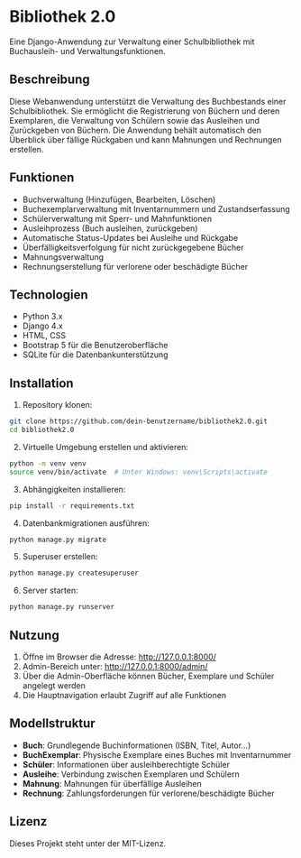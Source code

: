 # Bibliothek 2.0

Eine Django-Anwendung zur Verwaltung einer Schulbibliothek mit Buchausleih- und Verwaltungsfunktionen.

## Beschreibung

Diese Webanwendung unterstützt die Verwaltung des Buchbestands einer Schulbibliothek. Sie ermöglicht die Registrierung von Büchern und deren Exemplaren, die Verwaltung von Schülern sowie das Ausleihen und Zurückgeben von Büchern. Die Anwendung behält automatisch den Überblick über fällige Rückgaben und kann Mahnungen und Rechnungen erstellen.

## Funktionen

- Buchverwaltung (Hinzufügen, Bearbeiten, Löschen)
- Buchexemplarverwaltung mit Inventarnummern und Zustandserfassung
- Schülerverwaltung mit Sperr- und Mahnfunktionen
- Ausleihprozess (Buch ausleihen, zurückgeben)
- Automatische Status-Updates bei Ausleihe und Rückgabe
- Überfälligkeitsverfolgung für nicht zurückgegebene Bücher
- Mahnungsverwaltung
- Rechnungserstellung für verlorene oder beschädigte Bücher

## Technologien

- Python 3.x
- Django 4.x
- HTML, CSS
- Bootstrap 5 für die Benutzeroberfläche
- SQLite für die Datenbankunterstützung

## Installation

1. Repository klonen:
```bash
git clone https://github.com/dein-benutzername/bibliothek2.0.git
cd bibliothek2.0
```

2. Virtuelle Umgebung erstellen und aktivieren:
```bash
python -m venv venv
source venv/bin/activate  # Unter Windows: venv\Scripts\activate
```

3. Abhängigkeiten installieren:
```bash
pip install -r requirements.txt
```

4. Datenbankmigrationen ausführen:
```bash
python manage.py migrate
```

5. Superuser erstellen:
```bash
python manage.py createsuperuser
```

6. Server starten:
```bash
python manage.py runserver
```

## Nutzung

1. Öffne im Browser die Adresse: http://127.0.0.1:8000/
2. Admin-Bereich unter: http://127.0.0.1:8000/admin/
3. Über die Admin-Oberfläche können Bücher, Exemplare und Schüler angelegt werden
4. Die Hauptnavigation erlaubt Zugriff auf alle Funktionen

## Modellstruktur

- **Buch**: Grundlegende Buchinformationen (ISBN, Titel, Autor...)
- **BuchExemplar**: Physische Exemplare eines Buches mit Inventarnummer
- **Schüler**: Informationen über ausleihberechtigte Schüler
- **Ausleihe**: Verbindung zwischen Exemplaren und Schülern
- **Mahnung**: Mahnungen für überfällige Ausleihen
- **Rechnung**: Zahlungsforderungen für verlorene/beschädigte Bücher

## Lizenz

Dieses Projekt steht unter der MIT-Lizenz.
